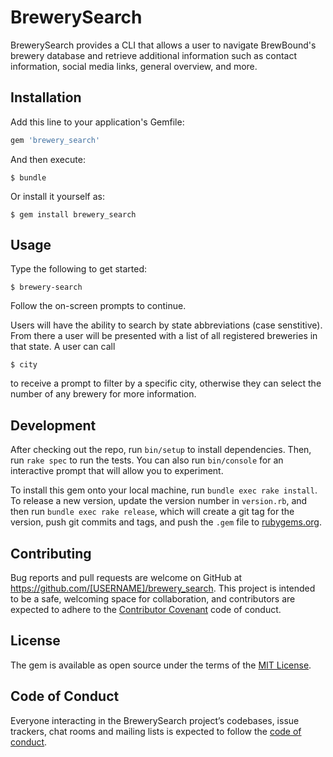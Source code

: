 # BrewerySearch

BrewerySearch provides a CLI that allows a user to navigate BrewBound's brewery database and retrieve additional information such as contact information, social media links, general overview, and more.

## Installation

Add this line to your application's Gemfile:

```ruby
gem 'brewery_search'
```

And then execute:

    $ bundle

Or install it yourself as:

    $ gem install brewery_search

## Usage

Type the following to get started:

    $ brewery-search

Follow the on-screen prompts to continue.

Users will have the ability to search by state abbreviations (case senstitive). From there a user will be presented with a list of all registered breweries in that state. A user can call 

    $ city 

to receive a prompt to filter by a specific city, otherwise they can select the number of any brewery for more information.

## Development

After checking out the repo, run `bin/setup` to install dependencies. Then, run `rake spec` to run the tests. You can also run `bin/console` for an interactive prompt that will allow you to experiment.

To install this gem onto your local machine, run `bundle exec rake install`. To release a new version, update the version number in `version.rb`, and then run `bundle exec rake release`, which will create a git tag for the version, push git commits and tags, and push the `.gem` file to [rubygems.org](https://rubygems.org).

## Contributing

Bug reports and pull requests are welcome on GitHub at https://github.com/[USERNAME]/brewery_search. This project is intended to be a safe, welcoming space for collaboration, and contributors are expected to adhere to the [Contributor Covenant](http://contributor-covenant.org) code of conduct.

## License

The gem is available as open source under the terms of the [MIT License](https://opensource.org/licenses/MIT).

## Code of Conduct

Everyone interacting in the BrewerySearch project’s codebases, issue trackers, chat rooms and mailing lists is expected to follow the [code of conduct](https://github.com/[USERNAME]/brewery_search/blob/master/CODE_OF_CONDUCT.md).
